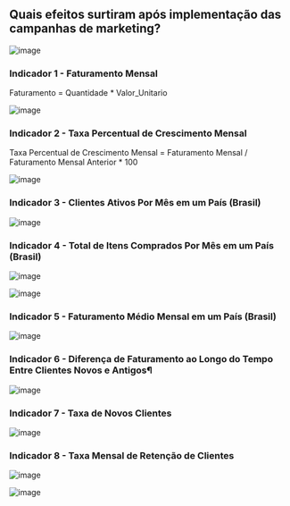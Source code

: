 ## Quais efeitos surtiram após implementação das campanhas de marketing?


![image](https://user-images.githubusercontent.com/119424591/209713765-1242e437-1965-48a6-864c-a8fd7d52a6be.png)


### Indicador 1 - Faturamento Mensal
Faturamento = Quantidade * Valor_Unitario

![image](https://user-images.githubusercontent.com/119424591/209804268-6dc8291d-44fb-42e1-b304-5994f7d2c00c.png)

### Indicador 2 - Taxa Percentual de Crescimento Mensal
Taxa Percentual de Crescimento Mensal = Faturamento Mensal / Faturamento Mensal Anterior * 100

![image](https://user-images.githubusercontent.com/119424591/209804583-ad971514-3ca0-40ef-b315-f3a3c793c42a.png)

### Indicador 3 - Clientes Ativos Por Mês em um País (Brasil)

![image](https://user-images.githubusercontent.com/119424591/209804950-f84856b8-f813-415f-b7c5-5df7c3d6d245.png)

### Indicador 4 - Total de Itens Comprados Por Mês em um País (Brasil)

![image](https://user-images.githubusercontent.com/119424591/209721207-1c2d7856-0a96-4b22-a742-533548a78027.png)

![image](https://user-images.githubusercontent.com/119424591/209721153-37b3b5fa-1a20-46d5-a78e-ea3ab0627d09.png)

### Indicador 5 - Faturamento Médio Mensal em um País (Brasil)

![image](https://user-images.githubusercontent.com/119424591/209742277-a9007b92-d104-4163-bc37-b9f006de49c1.png)

### Indicador 6 - Diferença de Faturamento ao Longo do Tempo Entre Clientes Novos e Antigos¶

![image](https://user-images.githubusercontent.com/119424591/209745637-00231dce-4a19-4e38-a652-a1751c061cff.png)

### Indicador 7 - Taxa de Novos Clientes

![image](https://user-images.githubusercontent.com/119424591/209745665-1ea23bf8-fb95-4f3e-b5e7-58fab64a8c38.png)

 
### Indicador 8 - Taxa Mensal de Retenção de Clientes

![image](https://user-images.githubusercontent.com/119424591/209746133-c54f0ab3-a7bc-434c-93e7-8ae999d35351.png)

![image](https://user-images.githubusercontent.com/119424591/209746162-c24aacee-dc59-415c-89a7-62d1f618b97b.png)



